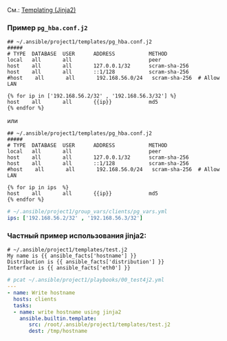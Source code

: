 См.: [Templating (Jinja2)](https://docs.ansible.com/ansible/latest/playbook_guide/playbooks_templating.html)

### Пример `pg_hba.conf.j2`

```jinja2
## ~/.ansible/project1/templates/pg_hba.conf.j2
#####
# TYPE  DATABASE  USER      ADDRESS           METHOD
local   all       all                         peer
host    all       all       127.0.0.1/32      scram-sha-256
host    all       all       ::1/128           scram-sha-256
#host    all       all       192.168.56.0/24   scram-sha-256  # Allow LAN

{% for ip in ['192.168.56.2/32' , '192.168.56.3/32'] %}
host    all       all       {{ip}}            md5
{% endfor %}

```
или

```jinja2
## ~/.ansible/project1/templates/pg_hba.conf.j2
#####
# TYPE  DATABASE  USER      ADDRESS           METHOD
local   all       all                         peer
host    all       all       127.0.0.1/32      scram-sha-256
host    all       all       ::1/128           scram-sha-256
#host    all       all       192.168.56.0/24   scram-sha-256  # Allow LAN

{% for ip in ips  %}
host    all       all       {{ip}}            md5
{% endfor %}
```

```yaml
# ~/.ansible/project1/group_vars/clients/pg_vars.yml
ips: ['192.168.56.2/32' , '192.168.56.3/32']
```

### Частный пример использования jinja2:
```jinja2
# ~/.ansible/project1/templates/test.j2 
My name is {{ ansible_facts['hostname'] }}
Distribution is {{ ansible_facts['distribution'] }}
Interface is {{ ansible_facts['eth0'] }}
```

```yaml
# pcat ~/.ansible/project1/playbooks/00_test4j2.yml 
---
- name: Write hostname
  hosts: clients
  tasks:
  - name: write hostname using jinja2
    ansible.builtin.template:
       src: /root/.ansible/project1/templates/test.j2
       dest: /tmp/hostname
```


